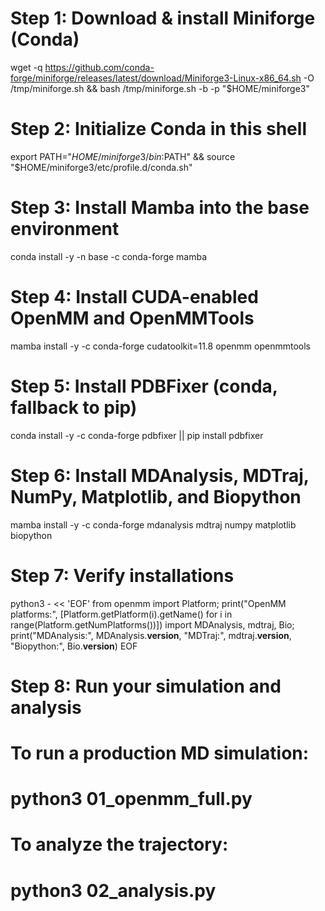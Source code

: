 # Step 1: Download & install Miniforge (Conda)
wget -q https://github.com/conda-forge/miniforge/releases/latest/download/Miniforge3-Linux-x86_64.sh -O /tmp/miniforge.sh && bash /tmp/miniforge.sh -b -p "$HOME/miniforge3"

# Step 2: Initialize Conda in this shell
export PATH="$HOME/miniforge3/bin:$PATH" && source "$HOME/miniforge3/etc/profile.d/conda.sh"

# Step 3: Install Mamba into the base environment
conda install -y -n base -c conda-forge mamba

# Step 4: Install CUDA-enabled OpenMM and OpenMMTools
mamba install -y -c conda-forge cudatoolkit=11.8 openmm openmmtools

# Step 5: Install PDBFixer (conda, fallback to pip)
conda install -y -c conda-forge pdbfixer || pip install pdbfixer

# Step 6: Install MDAnalysis, MDTraj, NumPy, Matplotlib, and Biopython
mamba install -y -c conda-forge mdanalysis mdtraj numpy matplotlib biopython

# Step 7: Verify installations
python3 - << 'EOF'
from openmm import Platform; print("OpenMM platforms:", [Platform.getPlatform(i).getName() for i in range(Platform.getNumPlatforms())])
import MDAnalysis, mdtraj, Bio; print("MDAnalysis:", MDAnalysis.__version__, "MDTraj:", mdtraj.__version__, "Biopython:", Bio.__version__)
EOF

# Step 8: Run your simulation and analysis
#
# To run a production MD simulation:
#   python3 01_openmm_full.py
#
# To analyze the trajectory:
#   python3 02_analysis.py
